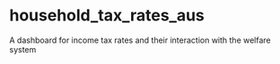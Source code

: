 # household_tax_rates_aus
A dashboard for income tax rates and their interaction with the welfare system
